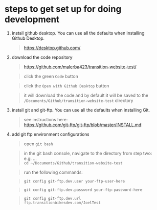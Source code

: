 # steps to get set up for doing development

1. install github desktop. You can use all the defaults when installing Github Desktop.

   > https://desktop.github.com/

2. download the code repository

   > https://github.com/malerba423/transition-website-test/

   > click the green `Code` button

   > click the `Open with Github Desktop` button

   > it will download the code and by default it will be saved to the `/Documents/Github/transition-website-test` directory

3. install git and git-ftp. You can use all the defaults when installing Git.

   > see instructions here:<br/> https://github.com/git-ftp/git-ftp/blob/master/INSTALL.md

4. add git ftp environment configurations

   > open `git bash`

   > in the git bash console, navigate to the directory from step two: e.g. ...<br/> `cd ~/Documents/Github/transition-website-test`

   > run the following commands:

   > `git config git-ftp.dev.user your-ftp-user-here`

   > `git config git-ftp.dev.password your-ftp-password-here`

   > `git config git-ftp.dev.url ftp.transitionbikesdev.com/JoelTest`
